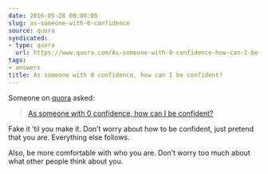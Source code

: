 ```yaml
---
date: 2016-05-28 00:00:00
slug: as-someone-with-0-confidence
source: quora
syndicated:
- type: quora
  url: https://www.quora.com/As-someone-with-0-confidence-how-can-I-be-confident/answer/Roy-Tang
tags:
- answers
title: As someone with 0 confidence, how can I be confident?
---
```


Someone on [quora](https://quora.com) asked:

> [As someone with 0 confidence, how can I be confident?](https://www.quora.com/As-someone-with-0-confidence-how-can-I-be-confident/answer/Roy-Tang)


Fake it ’til you make it. Don’t worry about how to be confident, just pretend that you are. Everything else follows.

Also, be more comfortable with who you are. Don’t worry too much about what other people think about you.